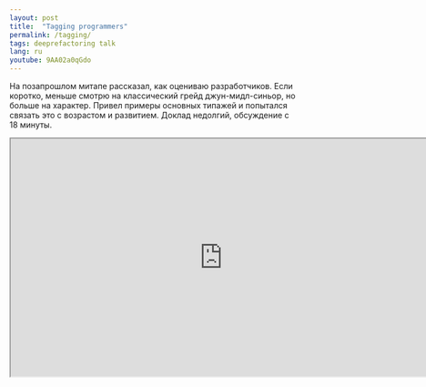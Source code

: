 ```yaml
---
layout: post
title:  "Tagging programmers"
permalink: /tagging/
tags: deeprefactoring talk
lang: ru
youtube: 9AA02a0qGdo
---
```


На позапрошлом митапе рассказал, как оцениваю разработчиков. Если коротко,
меньше смотрю на классический грейд джун-мидл-синьор, но больше на
характер. Привел примеры основных типажей и попытался связать это с возрастом и
развитием. Доклад недолгий, обсуждение с 18 минуты.

<iframe width="743" height="418" src="https://www.youtube.com/embed/9AA02a0qGdo"
allow="accelerometer; autoplay; encrypted-media; gyroscope;
picture-in-picture" allowfullscreen></iframe>
